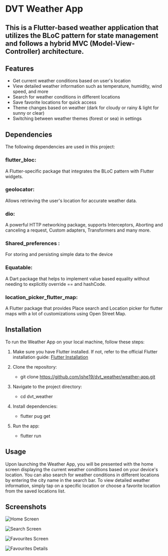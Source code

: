 # DVT Weather App



## This is a Flutter-based weather application that utilizes the BLoC pattern for state management and follows a hybrid MVC (Model-View-Controller) architecture.

## Features
- Get current weather conditions based on user's location
- View detailed weather information such as temperature, humidity, wind speed, and more
- Search for weather conditions in different locations
- Save favorite locations for quick access
- Theme changes based on weather (dark for cloudy or rainy & light for sunny or clear)
- Switching between weather themes (forest or sea) in settings

## Dependencies
The following dependencies are used in this project:

### flutter_bloc: 
  A Flutter-specific package that integrates the BLoC pattern with Flutter widgets.

### geolocator: 
  Allows retrieving the user's location for accurate weather data.

### dio:
  A powerful HTTP networking package, supports Interceptors, Aborting and canceling a request, Custom adapters, Transformers and many more.

### Shared_preferences :
  For storing and persisting simple data to the device

### Equatable:
  A Dart package that helps to implement value based equality without needing to explicitly override == and hashCode.

### location_picker_flutter_map:
A Flutter package that provides Place search and Location picker for flutter maps with a lot of customizations using Open Street Map.




## Installation
To run the Weather App on your local machine, follow these steps:

1. Make sure you have Flutter installed. If not, refer to the official Flutter installation guide: [Flutter Installation](https://docs.flutter.dev/get-started/install)

2. Clone the repository:
   - git clone https://github.com/ishe19/dvt_weather/weather-app.git
3. Navigate to the project directory:
   - cd dvt_weather
4. Install dependencies:
   - flutter pug get
5. Run the app:
   - flutter run

## Usage
Upon launching the Weather App, you will be presented with the home screen displaying the current weather conditions based on your device's location. You can also search for weather conditions in different locations by entering the city name in the search bar.
To view detailed weather information, simply tap on a specific location or choose a favorite location from the saved locations list.

## Screenshots

![Home Screen](https://github.com/ishe19/dvt_weather/blob/main/assets/screenshots/home_screen.png)

![Search Screen](https://github.com/ishe19/dvt_weather/blob/main/assets/screenshots/search_screen.png)

![Favourites Screen](https://github.com/ishe19/dvt_weather/blob/main/assets/screenshots/favourites_screen.png)

![Favourites Details](https://github.com/ishe19/dvt_weather/blob/main/assets/screenshots/Favourites_Details_Screen.png)




